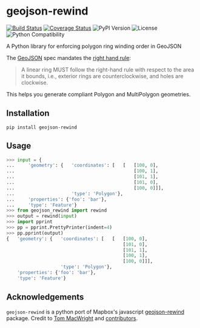 # geojson-rewind

[![Build Status](https://travis-ci.org/chris48s/geojson-rewind.svg?branch=master)](https://travis-ci.org/chris48s/geojson-rewind)
[![Coverage Status](https://coveralls.io/repos/github/chris48s/geojson-rewind/badge.svg?branch=master)](https://coveralls.io/github/chris48s/geojson-rewind?branch=master)
![PyPI Version](https://img.shields.io/pypi/v/geojson-rewind.svg)
![License](https://img.shields.io/pypi/l/geojson-rewind.svg)
![Python Compatibility](https://img.shields.io/badge/dynamic/json?query=info.requires_python&label=python&url=https%3A%2F%2Fpypi.org%2Fpypi%2Fgeojson-rewind%2Fjson)

A Python library for enforcing polygon ring winding order in GeoJSON

The [GeoJSON](https://tools.ietf.org/html/rfc7946) spec mandates the [right hand rule](https://tools.ietf.org/html/rfc7946#section-3.1.6):

> A linear ring MUST follow the right-hand rule with respect to the area it bounds, i.e., exterior rings are counterclockwise, and holes are clockwise.

This helps you generate compliant Polygon and MultiPolygon geometries.

## Installation

```
pip install geojson-rewind
```

## Usage

```py
>>> input = {
...     'geometry': {   'coordinates': [   [   [100, 0],
...                                            [100, 1],
...                                            [101, 1],
...                                            [101, 0],
...                                            [100, 0]]],
...                     'type': 'Polygon'},
...     'properties': {'foo': 'bar'},
...     'type': 'Feature'}
>>> from geojson_rewind import rewind
>>> output = rewind(input)
>>> import pprint
>>> pp = pprint.PrettyPrinter(indent=4)
>>> pp.pprint(output)
{   'geometry': {   'coordinates': [   [   [100, 0],
                                           [101, 0],
                                           [101, 1],
                                           [100, 1],
                                           [100, 0]]],
                    'type': 'Polygon'},
    'properties': {'foo': 'bar'},
    'type': 'Feature'}
```

## Acknowledgements

`geojson-rewind` is a python port of Mapbox's javascript [geojson-rewind](https://github.com/mapbox/geojson-rewind) package. Credit to [Tom MacWright](https://github.com/tmcw) and [contributors](https://github.com/mapbox/geojson-rewind/graphs/contributors).
